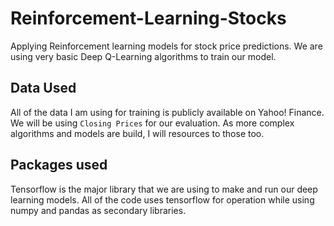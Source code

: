 # Reinforcement-Learning-Stocks
Applying Reinforcement learning models for stock price predictions. We are using very basic Deep Q-Learning algorithms to train our model.

## Data Used
All of the data I am using for training is publicly available on Yahoo! Finance. We will be using `Closing Prices` for our evaluation. As more complex algorithms and models are build, I will resources to those too.

## Packages used
Tensorflow is the major library that we are using to make and run our deep learning models. All of the code uses tensorflow for operation while using numpy and pandas as secondary libraries.
